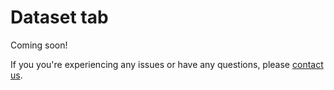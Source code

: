 # Dataset tab

Coming soon!

If you you're experiencing any issues or have any questions, please [contact us](mailto:gabriel.keeble-gagnere@agriculture.vic.gov.au).